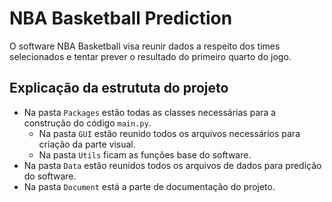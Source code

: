 # NBA Basketball Prediction

O software NBA Basketball visa reunir dados a respeito dos times selecionados e tentar prever o resultado do primeiro quarto do jogo.


## Explicação da estrututa do projeto
- Na pasta ``Packages`` estão todas as classes necessárias para a construção do código ``main.py``.
    - Na pasta ``GUI`` estão reunido todos os arquivos necessários para criação da parte visual.
    - Na pasta ``Utils`` ficam as funções base do software.
- Na pasta ``Data`` estão reunidos todos os arquivos de dados para predição do software.
- Na pasta ``Document`` está a parte de documentação do projeto.

